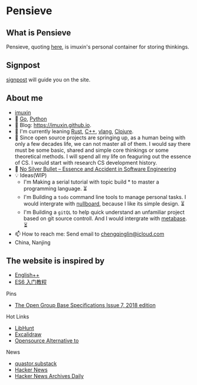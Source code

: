 # Pensieve

## What is Pensieve

Pensieve, quoting [here](https://en.wikipedia.org/wiki/Magical_objects_in_Harry_Potter#Pensieve), is imuxin's personal container for storing thinkings.

## Signpost

<i class="bi bi-signpost-fill"></i> [signpost](https://imuxin.github.io/#content/index) will guide you on the site.

## About me

- <i class="bi bi-github"></i> [imuxin](https://github.com/imuxin)
- 💪 [Go](https://go.dev/), [Python](https://www.python.org/)
- 📜 Blog: https://imuxin.github.io.
- 🐾 I'm currently leaning [Rust](https://github.com/rust-lang/rust), [C++](https://en.cppreference.com/w/), [vlang](https://github.com/vlang/v), [Clojure](https://clojure.org/).
- 🤔 Since open source projects are springing up, as a human being with only a few decades life, we can not master all of them. I would say there must be some basic, shared and simple core thinkings or some theoretical methods. I will spend all my life on feaguring out the essence of CS. I would start with research CS development history.
- 🤟 [No Silver Bullet – Essence and Accident in Software Engineering](https://en.wikipedia.org/wiki/No_Silver_Bullet)
- 💡 Ideas(WIP)
  - I'm Making a serial tutorial with topic build \* to master a programming language. ⏳
  - I'm Building a `todo` command line tools to manage personal tasks. I would intergrate with [nullboard](https://github.com/apankrat/nullboard), because I like its simple design. ⏳
  - I'm Building a `gitQL` to help quick understand an unfamiliar project based on git source controll. And I would intergrate with [metabase](https://github.com/metabase/metabase). ⏳
- 📫 How to reach me: Send email to <a href="mailto:chengqinglin@icloud.com">chengqinglin@icloud.com</a> <br>
- <i class="bi bi-geo-alt-fill"></i> China, Nanjing

## The website is inspired by

- [English++](https://englishplusplus.jcj.uj.edu.pl/index.html)
- [ES6 入门教程](https://es6.ruanyifeng.com/)

<div class="grey-margin">
  <p>Pins</p>
  <ul>
    <li><a href="https://imuxin.github.io/susv4-2018/">The Open Group Base Specifications Issue 7, 2018 edition</a></li>
  </ul>
  <p>Hot Links</p>
  <ul>
    <li><a href="https://www.libhunt.com/">LibHunt</a></li>
    <li><a href="https://excalidraw.com/">Excalidraw</a></li>
    <li><a href="https://www.opensourcealternative.to/">Opensource Alternative to</a></li>
  </ul>
  <p>News</p>
  <ul>
    <li><a href="https://quastor.substack.com/">quastor.substack</a></li>
    <li><a href="https://news.ycombinator.com/">Hacker News</a></li>
    <li><a href="https://us1.campaign-archive.com/home/?u=faa8eb4ef3a111cef92c4f3d4&id=e505c88a2e">Hacker News Archives Daily</a></li>
  </ul>
</div>
